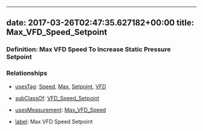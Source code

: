 
---
date: 2017-03-26T02:47:35.627182+00:00
title: Max_VFD_Speed_Setpoint
---
### Definition: Max VFD Speed To Increase Static Pressure Setpoint

### Relationships

* [usesTag](https://brickschema.org/schema/1.0/BrickFrame#usesTag): [Speed](https://brickschema.org/schema/1.0/BrickTag#Speed), [Max](https://brickschema.org/schema/1.0/BrickTag#Max), [Setpoint](https://brickschema.org/schema/1.0/BrickTag#Setpoint), [VFD](https://brickschema.org/schema/1.0/BrickTag#VFD)

* [subClassOf](http://www.w3.org/2000/01/rdf-schema#subClassOf): [VFD_Speed_Setpoint](https://brickschema.org/schema/1.0/Brick#VFD_Speed_Setpoint)

* [usesMeasurement](https://brickschema.org/schema/1.0/BrickFrame#usesMeasurement): [Max_VFD_Speed](https://brickschema.org/schema/1.0/Brick#Max_VFD_Speed)

* [label](http://www.w3.org/2000/01/rdf-schema#label): Max VFD Speed Setpoint

